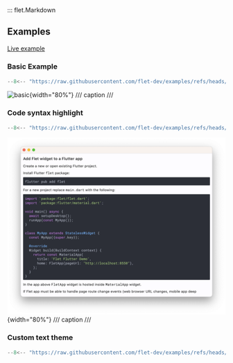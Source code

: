 ::: flet.Markdown

## Examples

[Live example](https://flet-controls-gallery.fly.dev/displays/markdown)

### Basic Example

```python
--8<-- "https://raw.githubusercontent.com/flet-dev/examples/refs/heads/v1-docs/python/controls/markdown/basicpy"
```

![basic](https://raw.githubusercontent.com/flet-dev/examples/v1-docs/python/controls/markdown/media/basic.png){width="80%"}
/// caption
///

### Code syntax highlight

```python
--8<-- "https://raw.githubusercontent.com/flet-dev/examples/refs/heads/v1-docs/python/controls/markdown/code-syntax-highlight.py"
```

![code-syntax-highlight](https://raw.githubusercontent.com/flet-dev/examples/v1-docs/python/controls/markdown/media/code-syntax-highlight.png){width="80%"}
/// caption
///

### Custom text theme

```python
--8<-- "https://raw.githubusercontent.com/flet-dev/examples/refs/heads/v1-docs/python/controls/markdown/custom-text-theme.py"
```
